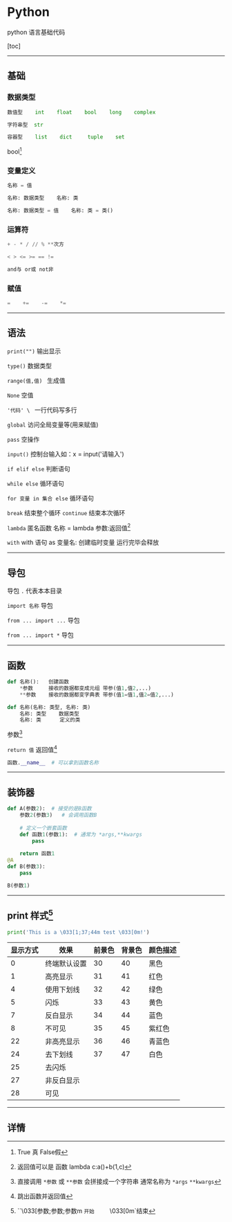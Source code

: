 







# Python

python 语言基础代码

[toc]



---
## 基础
### 数据类型

```python
数值型    int    float    bool    long    complex

字符串型  str

容器型    list    dict     tuple    set
```

bool[^bool]

### 变量定义

```python
名称 = 值    

名称: 数据类型    名称: 类    

名称: 数据类型 = 值    名称: 类 = 类()
```


### 运算符

```python
+ - * / // % **次方

< > <= >= == !=

and与 or或 not非
```



### 赋值

```python
=    +=    -=    *=
```



---

## 语法

`print("")`    输出显示

`type()`    数据类型

`range(值,值) `   生成值

`None`    空值

`'代码' \ `    一行代码写多行

`global`    访问全局变量等(用来赋值)

`pass`    空操作

`input()`    控制台输入如：x = input('请输入')

`if elif else`    判断语句

`while else`    循环语句

`for 变量 in 集合 else`    循环语句

`break`    结束整个循环        `continue`    结束本次循环

`lambda`    匿名函数     名称 = lambda 参数:返回值[^lambda]

`with`  with 语句 as 变量名:    创建临时变量 运行完毕会释放


---

## 导包

导包 `.` 代表本本目录

`import 名称`    导包

`from ... import ...`    导包

`from ... import *`    导包



---

## 函数

```python
def 名称():	创建函数
	*参数 	接收的数据都变成元组 带参(值1,值2,...)
	**参数	接收的数据都变字典表 带参(值1=值1,值2=值2,...)

def 名称(名称: 类型, 名称: 类)
    名称: 类型    数据类型
    名称: 类      定义的类

```

参数[^参数]

`return 值`    返回值[^return]

```python
函数.__name__  # 可以拿到函数名称
```

---
## 装饰器

```python
def A(参数2):  # 接受的是B函数
    参数2(参数3)   # 会调用函数B
    
    # 定义一个嵌套函数
    def 函数1(参数1):  # 通常为 *args,**kwargs
        pass
        
    return 函数1
@A
def B(参数3):
    pass

B(参数1)
```

---

## print 样式[^print]
```python
print('This is a \033[1;37;44m test \033[0m!')
```

| 显示方式 | 效果         | 前景色 | 背景色 | 颜色描述 |
| -------- | ------------ | ------ | ------ | -------- |
| 0        | 终端默认设置 | 30     | 40     | 黑色     |
| 1        | 高亮显示     | 31     | 41     | 红色     |
| 4        | 使用下划线   | 32     | 42     | 绿色     |
| 5        | 闪烁         | 33     | 43     | 黄色     |
| 7        | 反白显示     | 34     | 44     | 蓝色     |
| 8        | 不可见       | 35     | 45     | 紫红色   |
| 22       | 非高亮显示   | 36     | 46     | 青蓝色   |
| 24       | 去下划线     | 37     | 47     | 白色     |
| 25       | 去闪烁       |        |        |          |
| 27       | 非反白显示   |        |        |          |
| 28       | 可见         |        |        |          |



---

## 详情

[^bool]: True 真    False假
[^return]: 跳出函数并返回值
[^print]: ``\033[参数;参数;参数m `开始     `\033[0m`结束
[^lambda]: 返回值可以是 函数 lambda c:a()+b(1,c)
[^参数]: 直接调用 `*参数` 或 `**参数` 会拼接成一个字符串    通常名称为 `*args` `**kwargs`